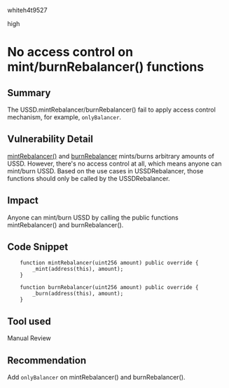 whiteh4t9527

high

# No access control on mint/burnRebalancer() functions

## Summary
The USSD.mintRebalancer/burnRebalancer() fail to apply access control mechanism, for example, `onlyBalancer`.

## Vulnerability Detail
[mintRebalancer()](https://github.com/sherlock-audit/2023-05-USSD/blob/main/ussd-contracts/contracts/USSD.sol#L204) and [burnRebalancer](https://github.com/sherlock-audit/2023-05-USSD/blob/main/ussd-contracts/contracts/USSD.sol#L208) mints/burns arbitrary amounts of USSD. However, there's no access control at all, which means anyone can mint/burn USSD. Based on the use cases in USSDRebalancer, those functions should only be called by the USSDRebalancer.

## Impact
Anyone can mint/burn USSD by calling the public functions mintRebalancer() and burnRebalancer().

## Code Snippet
```solidity
    function mintRebalancer(uint256 amount) public override {
        _mint(address(this), amount);
    }

    function burnRebalancer(uint256 amount) public override {
        _burn(address(this), amount);
    }
```

## Tool used

Manual Review

## Recommendation
Add `onlyBalancer` on mintRebalancer() and burnRebalancer().